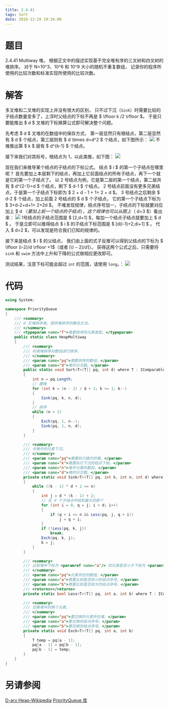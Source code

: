 ```yaml
---
title: 2.4.41
tags: Sort
date: 2018-12-29 19:34:00
---
```


# 题目

2.4.41
Multiway 堆。
根据正文中的描述实现基于完全堆有序的三叉树和四叉树的堆排序。
对于 N=10^3、10^6 和 10^9 大小的随机不重复数组，
记录你的程序所使用的比较次数和标准实现所使用的比较次数。

# 解答

多叉堆和二叉堆的实现上并没有很大的区别，
只不过下沉（`Sink`）时需要比较的子结点数量变多了，上浮时父结点的下标不再是 $ \lfloor k /2 \rfloor $。
于是只要能推出 $ d $ 叉堆的下标换算公式即可解决整个问题。

先考虑 $ d $ 叉堆的在数组中的保存方式，
第一层显然只有根结点，第二层显然有 $ d $ 个结点，第三层则有 $ d \times d=d^2 $ 个结点，如下图所示：
![](./1.png)
不难推出第 $ k $ 层有 $ d^{k-1} $ 个结点。

接下来我们对其标号，根结点为 1，以此类推，如下图：
![](./2.png)

现在我们来推导某个结点的子结点的下标公式。
结点 $ i $ 的第一个子结点在哪里呢？
首先要加上本层剩下的结点，再加上它前面结点的所有子结点，再下一个就是它的第一个子结点了。
以 2 号结点为例，它是第二层的第一个结点，第二层共有 $ d^{2-1}=d $ 个结点，剩下 $ d-1 $ 个结点。
2 号结点前面没有更多兄弟结点，于是第一个子结点下标即为 $ 2 + d - 1 + 1= 2 + d $。
3 号结点之后剩余 $ d-2 $ 个结点，加上前面 2 号结点的 $ d $ 个子结点，
它的第一个子结点下标为 $ 3+d-2+d+1= 2+2d $。
不难发现规律，结点序号加一，子结点的下标就要对应加上 $ d $（要加上前一个结点的子结点），
这个规律也可以从图上（$ d=3 $）看出来：
![](./3.png)
1号结点的子结点范围是 $ [2,d+1] $，每加一个结点子结点就要加上 $ d $ 。
于是立即可以推得结点 $ i $ 的子结点下标范围是 $ [d(i-1)+2,di+1] $ 。
代入 $ d=2 $，可以发现是符合我们已知的规律的。

接下来是结点 $ i $ 的父结点，
我们由上面的式子反推可以得到父结点的下标为 $ \lfloor (i-2)/d \rfloor +1$（或者 $\lceil (i-2)/d \rceil$）。
获得这两个公式之后，只需要将 `sink` 和 `swim` 方法中上升和下降的公式做相应更改即可。

测试结果，注意下标可能会超过 `int` 的范围，请使用 `long`。：
![](./4.png)

# 代码

```csharp
using System;

namespace PriorityQueue
{
    /// <summary>
    /// d 叉堆排序类，提供堆排序的静态方法。
    /// </summary>
    /// <typeparam name="T">需要排序的元素类型。</typeparam>
    public static class HeapMultiway
    {
        /// <summary>
        /// 利用堆排序对数组进行排序。
        /// </summary>
        /// <param name="pq">需要排序的数组。</param>
        /// <param name="d">堆的分叉数。</param>
        public static void Sort<T>(T[] pq, int d) where T : IComparable<T>
        {
            int n = pq.Length;
            // 建堆
            for (int k = (n - 2) / d + 1; k >= 1; k--)
            {
                Sink(pq, k, n, d);
            }
            // 排序
            while (n > 1)
            {
                Exch(pq, 1, n--);
                Sink(pq, 1, n, d);
            }
        }

        /// <summary>
        /// 令堆中的元素下沉。
        /// </summary>
        /// <param name="pq">需要执行操作的堆。</param>
        /// <param name="k">需要执行下沉的结点下标。</param>
        /// <param name="n">堆中元素的数目。</param>
        /// <param name="d">堆的分叉数。</param>
        private static void Sink<T>(T[] pq, int k, int n, int d) where T : IComparable<T>
        {
            while ((k - 1) * d + 2 <= n)
            {
                int j = d * (k - 1) + 2;
                // 在 d 个子结点中找到最大的那个
                for (int i = 0, q = j; i < d; i++)
                {
                    if (q + i <= n && Less(pq, j, q + i))
                        j = q + i;
                }
                if (!Less(pq, k, j))
                    break;
                Exch(pq, k, j);
                k = j;
            }
        }

        /// <summary>
        /// 比较堆中下标为 <paramref name="a"/> 的元素是否小于下标为 <paramref name="b"/> 的元素。
        /// </summary>
        /// <param name="pq">元素所在的数组。</param>
        /// <param name="a">需要比较是否较小的结点序号。</param>
        /// <param name="b">需要比较是否较大的结点序号。</param>
        /// <returns></returns>
        private static bool Less<T>(T[] pq, int a, int b) where T : IComparable<T> => pq[a - 1].CompareTo(pq[b - 1]) < 0;

        /// <summary>
        /// 交换堆中的两个元素。
        /// </summary>
        /// <param name="pq">要交换的元素所在堆。</param>
        /// <param name="a">要交换的结点序号。</param>
        /// <param name="b">要交换的结点序号。</param>
        private static void Exch<T>(T[] pq, int a, int b)
        {
            T temp = pq[a - 1];
            pq[a - 1] = pq[b - 1];
            pq[b - 1] = temp;
        }
    }
}
```

# 另请参阅

[D-ary Heap-Wikipedia](https://en.wikipedia.org/wiki/D-ary_heap)
[PriorityQueue 库](https://alg4.ikesnowy.com/docs/api/PriorityQueue.html)